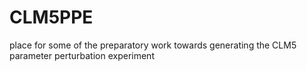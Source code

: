 # CLM5PPE
place for some of the preparatory work towards generating the CLM5 parameter perturbation experiment
